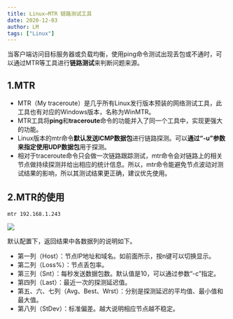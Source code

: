 ```yaml
---
title: Linux—MTR 链路测试工具
date: 2020-12-03
author: LM
tags: ["Linux"]
---
```


当客户端访问目标服务器或负载均衡，使用ping命令测试出现丢包或不通时，可以通过MTR等工具进行**链路测试**来判断问题来源。

## 1.MTR

- MTR（My traceroute）是几乎所有Linux发行版本预装的网络测试工具，此工具也有对应的Windows版本，名称为WinMTR。
- MTR工具将**ping**和**traceroute**命令的功能并入了同一个工具中，实现更强大的功能。
- Linux版本的mtr命令**默认发送ICMP数据包**进行链路探测。可以**通过“-u”参数来指定使用UDP数据包**用于探测。
- 相对于traceroute命令只会做一次链路跟踪测试，mtr命令会对链路上的相关节点做持续探测并给出相应的统计信息。所以，mtr命令能避免节点波动对测试结果的影响，所以其测试结果更正确，建议优先使用。

## 2.MTR的使用

```
mtr 192.168.1.243
```

![](https://gitee.com/LM-J/drawingbed/raw/master/img/999.jpg)

默认配置下，返回结果中各数据列的说明如下。

- 第一列（Host）：节点IP地址和域名。如前面所示，按n键可以切换显示。
- 第二列（Loss%）：节点丢包率。
- 第三列（Snt）：每秒发送数据包数。默认值是10，可以通过参数“-c”指定。
- 第四列（Last）：最近一次的探测延迟值。
- 第五、六、七列（Avg、Best、Wrst）：分别是探测延迟的平均值、最小值和最大值。
- 第八列（StDev）：标准偏差。越大说明相应节点越不稳定。